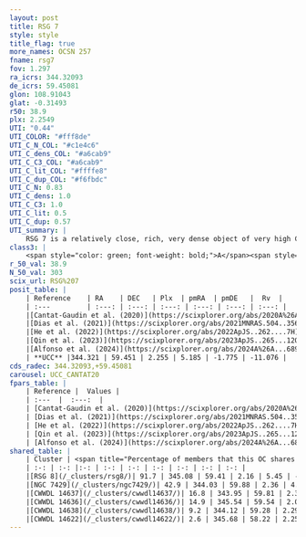 ```yaml
---
layout: post
title: RSG 7
style: style
title_flag: true
more_names: OCSN 257
fname: rsg7
fov: 1.297
ra_icrs: 344.32093
de_icrs: 59.45081
glon: 108.91043
glat: -0.31493
r50: 38.9
plx: 2.2549
UTI: "0.44"
UTI_COLOR: "#fff8de"
UTI_C_N_COL: "#c1e4c6"
UTI_C_dens_COL: "#a6cab9"
UTI_C_C3_COL: "#a6cab9"
UTI_C_lit_COL: "#ffffe8"
UTI_C_dup_COL: "#f6fbdc"
UTI_C_N: 0.83
UTI_C_dens: 1.0
UTI_C_C3: 1.0
UTI_C_lit: 0.5
UTI_C_dup: 0.57
UTI_summary: |
    RSG 7 is a relatively close, rich, very dense object of very high C3 quality. It is moderately studied in the literature.<br><br>This is likely a unique object, which shares a moderate percentage of members with at least one previously reported entry, and a large percentage with at least one entry reported in the same catalogue.
class3: |
    <span style="color: green; font-weight: bold;">A</span><span style="color: green; font-weight: bold;">A</span>
r_50_val: 38.9
N_50_val: 303
scix_url: RSG%207
posit_table: |
    | Reference    | RA    | DEC   | Plx  | pmRA  | pmDE   |  Rv  |
    | :---         | :---: | :---: | :---: | :---: | :---: | :---: |
    |[Cantat-Gaudin et al. (2020)](https://scixplorer.org/abs/2020A%26A...640A...1C) | 344.19 | 59.363 | 2.337 | 4.927 | -1.865 | -- |
    |[Dias et al. (2021)](https://scixplorer.org/abs/2021MNRAS.504..356D) | 344.357 | 59.397 | 2.316 | 5.045 | -1.692 | -10.918 |
    |[He et al. (2022)](https://scixplorer.org/abs/2022ApJS..262....7H) | 342.217 | 59.573 | 2.303 | 5.129 | -1.681 | -- |
    |[Qin et al. (2023)](https://scixplorer.org/abs/2023ApJS..265...12Q) | 343.92 | 59.87 | 2.37 | 4.79 | -2.19 | -9.82 |
    |[Alfonso et al. (2024)](https://scixplorer.org/abs/2024A%26A...689A..18A) | -14.852 | 59.361 | 2.105 | 5.468 | -1.667 | -- |
    | **UCC** |344.321 | 59.451 | 2.255 | 5.185 | -1.775 | -11.076 | 
cds_radec: 344.32093,+59.45081
carousel: UCC_CANTAT20
fpars_table: |
    | Reference |  Values |
    | :---  |  :---:  |
    | [Cantat-Gaudin et al. (2020)](https://scixplorer.org/abs/2020A%26A...640A...1C) | `AVNN=0.57, DMNN=8.1, AgeNN=7.59` |
    | [Dias et al. (2021)](https://scixplorer.org/abs/2021MNRAS.504..356D) | `Av=0.703, Dist=423, logage=7.925, [Fe/H]=0.102` |
    | [He et al. (2022)](https://scixplorer.org/abs/2022ApJS..262....7H) | `A0=1.0, logAge=7.55` |
    | [Qin et al. (2023)](https://scixplorer.org/abs/2023ApJS..265...12Q) | `E(B-V)=0.25, m-M=8.83, logt=7.9` |
    | [Alfonso et al. (2024)](https://scixplorer.org/abs/2024A%26A...689A..18A) | `AV=0.56735, MOD=8.10113, logAge=7.57716, Z=0.10088` |
shared_table: |
    | Cluster | <span title="Percentage of members that this OC shares with the ones listed">%</span>   | RA   | DEC   | Plx   | pmRA  | pmDE  | Rv | UTI |
    | :-: | :-: |:-: | :-: | :-: | :-: | :-: | :-: | :-: |
    |[RSG 8](/_clusters/rsg8/)| 91.7 | 345.08 | 59.41 | 2.16 | 5.45 | -1.65 | -10.45 |0.73 |
    |[NGC 7429](/_clusters/ngc7429/)| 42.9 | 344.03 | 59.88 | 2.36 | 4.81 | -2.19 | -12.68 |0.81 |
    |[CWWDL 14637](/_clusters/cwwdl14637/)| 16.8 | 343.95 | 59.81 | 2.37 | 4.78 | -2.24 | -12.62 |0.0 |
    |[CWWDL 14636](/_clusters/cwwdl14636/)| 14.9 | 345.54 | 59.54 | 2.04 | 5.66 | -1.67 | -9.39 |0.0 |
    |[CWWDL 14638](/_clusters/cwwdl14638/)| 9.2 | 344.12 | 59.28 | 2.29 | 5.37 | -0.9 | -14.39 |0.01 |
    |[CWWDL 14622](/_clusters/cwwdl14622/)| 2.6 | 345.68 | 58.22 | 2.25 | 5.43 | -1.31 | -8.93 |0.01 |
---
```

